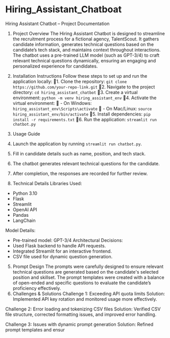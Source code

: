 # Hiring_Assistant_Chatboat
Hiring Assistant Chatbot – Project Documentation
1. Project Overview
The Hiring Assistant Chatbot is designed to streamline the recruitment process for a fictional agency, TalentScout. It gathers candidate information,
generates technical questions based on the candidate’s tech stack, and maintains context throughout interactions.
 The chatbot uses a pre-trained LLM model (such as GPT-3/4) to craft relevant technical questions dynamically, ensuring an engaging and personalized experience for candidates.


3. Installation Instructions
Follow these steps to set up and run the application locally:
1. Clone the repository: `git clone https://github.com/your-repo-link.git`
2. Navigate to the project directory: `cd hiring_assistant_chatbot`
3. Create a virtual environment: `python -m venv hiring_assistant_env`
4. Activate the virtual environment:
   - On Windows: `hiring_assistant_env\Scripts\activate`
   - On Mac/Linux: `source hiring_assistant_env/bin/activate`
5. Install dependencies: `pip install -r requirements.txt`
6. Run the application: `streamlit run chatbot.py`


4. Usage Guide
1. Launch the application by running `streamlit run chatbot.py`.
2. Fill in candidate details such as name, position, and tech stack.
3. The chatbot generates relevant technical questions for the candidate.
4. After completion, the responses are recorded for further review.
4. Technical Details
Libraries Used:
- Python 3.10
- Flask
- Streamlit
- OpenAI API
- Pandas
- LangChain

Model Details:
- Pre-trained model: GPT-3/4
Architectural Decisions:
- Used Flask backend to handle API requests.
- Integrated Streamlit for an interactive frontend.
- CSV file used for dynamic question generation.


5. Prompt Design
The prompts were carefully designed to ensure relevant technical questions are generated based on the candidate's selected position and skillset.
The prompt templates were created with a balance of open-ended and specific questions to evaluate the candidate’s proficiency effectively.
7. Challenges & Solutions
Challenge 1: Exceeding API quota limits
Solution: Implemented API key rotation and monitored usage more effectively.

Challenge 2: Error loading and tokenizing CSV files
Solution: Verified CSV file structure, corrected formatting issues, and improved error handling.

Challenge 3: Issues with dynamic prompt generation
Solution: Refined prompt templates and ensur
